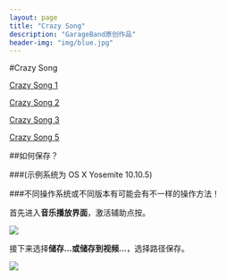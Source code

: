```yaml
---
layout: page
title: "Crazy Song"
description: "GarageBand原创作品"
header-img: "img/blue.jpg"
---
```


#Crazy Song

[Crazy Song 1](http://www.computereric.xyz/cache/files/crazysong1.mp3)

[Crazy Song 2](http://www.computereric.xyz/cache/files/crazysong2.mp3)

[Crazy Song 3](http://www.computereric.xyz/cache/files/crazysong3.mp3)

[Crazy Song 5](http://www.computereric.xyz/cache/files/crazysong5.mp3)

##如何保存？
 
###(示例系统为 OS X Yosemite 10.10.5)

###不同操作系统或不同版本有可能会有不一样的操作方法！

首先进入**音乐播放界面**，激活辅助点按。

![](http://www.computereric.xyz/cache/img/crazysongsave1.png)

接下来选择**储存…**或**储存到视频…**，选择路径保存。

![](http://www.computereric.xyz/cache/img/crazysongsave2.png)